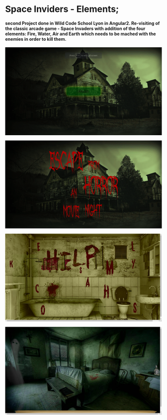 
# Space Inviders - Elements;

#### second Project done in Wild Code School Lyon in Angular2. Re-visiting of the classic arcade game - Space Invaders with addition of the four elements: Fire, Water, Air and Earth which needs to be mached with the enemies in order to kill them. 

![Image description](https://github.com/lattara/escape/blob/master/src/assets/hackatonScreenshot1.png?raw=true)

![Image description](https://github.com/lattara/escape/blob/master/src/assets/hackatonScreenshot2.png?raw=true)

![Image description](https://github.com/lattara/escape/blob/master/src/assets/hackatonScreenshot3.png?raw=true)

![Image description](https://github.com/lattara/escape/blob/master/src/assets/hackatonScreenshot4.png?raw=true)






